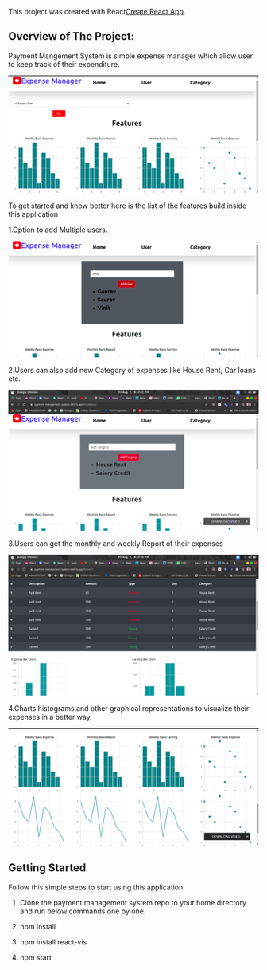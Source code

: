 

This project was created  with  React[Create React App](https://github.com/facebook/create-react-app).


## Overview of The Project:
Payment Mangement System is simple expense manager which allow user to keep track of their expenditure.
<p> <img src  = "/payment-management-system/public/home.png"> </p>

To get started and know better here is the list of the features build inside this application

1.Option to add Multiple users.
<p> <img src  = "/payment-management-system/public/user.png"> </p>

2.Users can also add new Category of expenses  like House Rent, Car loans etc.
<p> <img src  = "/payment-management-system/public/category.png"> </p>

3.Users can get the monthly and weekly Report of their expenses
<p> <img src  = "/payment-management-system/public/expense.png"> </p>

4.Charts  histograms,and other graphical representations to visualize their expenses in a better way.
<p> <img src  = "/payment-management-system/public/graph.png"> </p>




## Getting Started

Follow this simple steps to start using this application

1.   Clone the payment management system repo to your home directory and run below commands one by one.

2.   npm install

3.   npm install react-vis

4.   npm start


